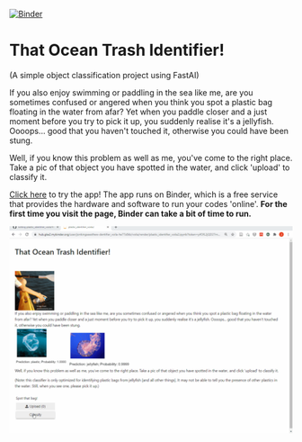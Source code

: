 [![Binder](https://mybinder.org/badge_logo.svg)](https://mybinder.org/v2/gh/jonkingseestheworld/plastic_identifier_voila/master?urlpath=voila%2Frender%2Fplastic_identifier_voila2.ipynb)



# That Ocean Trash Identifier!

(A simple object classification project using FastAI)

If you also enjoy swimming or paddling in the sea like me, are you sometimes confused or angered when you think you spot a plastic bag floating in the water from afar? Yet when you paddle closer and a just moment before you try to pick it up, you suddenly realise it's a jellyfish. Oooops... good that you haven't touched it, otherwise you could have been stung.

Well, if you know this problem as well as me, you've come to the right place. Take a pic of that object you have spotted in the water, and click 'upload' to classify it.


[Click here](https://mybinder.org/v2/gh/jonkingseestheworld/plastic_identifier_voila/master?urlpath=voila%2Frender%2Fplastic_identifier_voila2.ipynb
) to try the app! The app runs on Binder, which is a free service that provides the hardware and software to run your codes 'online'. **For the first time you visit the page, Binder can take a bit of time to run.**



<img src="images/app_demo_gif.gif" width ="650">
